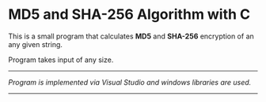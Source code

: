 # MD5 and SHA-256 Algorithm with C

This is a small program that calculates **MD5** and **SHA-256** encryption of an any given string.

Program takes input of any size.

---

*Program is implemented via Visual Studio and windows libraries are used.*

---
